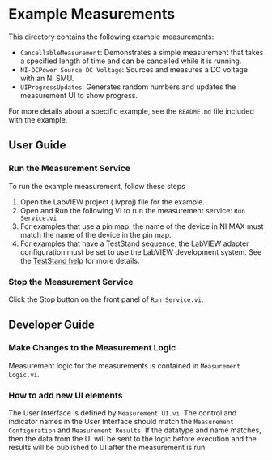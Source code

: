 # Example Measurements

This directory contains the following example measurements:

- `CancellableMeasurement`: Demonstrates a simple measurement that takes a specified length of time and can be cancelled while it is running.
- `NI-DCPower Source DC Voltage`: Sources and measures a DC voltage with an NI SMU.
- `UIProgressUpdates`: Generates random numbers and updates the measurement UI to show progress.

For more details about a specific example, see the `README.md` file included with the example.

## User Guide

### Run the Measurement Service

To run the example measurement, follow these steps

1. Open the LabVIEW project (.lvproj) file for the example.
2. Open and Run the following VI to run the measurement service: `Run Service.vi`
3. For examples that use a pin map, the name of the device in NI MAX must match the name of the device in the pin map.
4. For examples that have a TestStand sequence, the LabVIEW adapter configuration must be set to use the LabVIEW development system.
See the [TestStand help](https://www.ni.com/docs/en-US/bundle/teststand/page/tsref/infotopics/db_lvadapterconfig.htm) for more details.

### Stop the Measurement Service

Click the Stop button on the front panel of `Run Service.vi`.

## Developer Guide

### Make Changes to the Measurement Logic

Measurement logic for the measurements is contained in `Measurement Logic.vi`.

### How to add new UI elements

The User Interface is defined by `Measurement UI.vi`. The control and indicator names in the User Interface should match the `Measurement Configuration` and `Measurement Results`. If the datatype and name matches, then the data from the UI will
be sent to the logic before execution and the results will be published to UI after the measurement is run.
